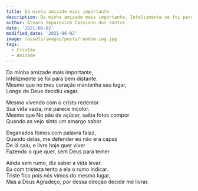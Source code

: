 ```yaml
---
title: Da minha amizade mais importante
description: Da minha amizade mais importante, Infelizmente se foi para bem distante...
author: Alvaro Separovich Cassiano dos Santos
date: '2021-06-02'
modified_date: '2021-06-02'
image: /assets/images/posts/random-img.jpg
tags:
  - Cristão
  - Amizade
---
```

Da minha amizade mais importante,  
Infelizmente se foi para bem distante.  
Mesmo que no meu coração mantenha seu lugar,  
Longe de Deus decidiu vagar.  

Mesmo vivendo com o cristo redentor  
Sua vida vazia, me parece incolor.  
Mesmo que No pão de açúcar, saiba fotos compor  
Quando as vejo sinto um amargo sabor  

Enganados fomos com palavra falaz,  
Quando delas, me defender eu não era capaz  
De lá saiu, e livre hoje quer viver  
Fazendo o que quer, sem Deus para temer  

Ainda sem rumo, diz saber a vida levar.  
Eu com tristeza tento a ela o rumo indicar.  
Triste fico pois nós vimos do mesmo lugar,  
Mas a Deus Agradeço, por dessa direção decidir me livrar.  